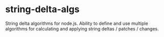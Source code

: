 # string-delta-algs
String delta algorithms for node.js. Ability to define and use multiple algorithms for calculating and applying string deltas / patches / changes.
